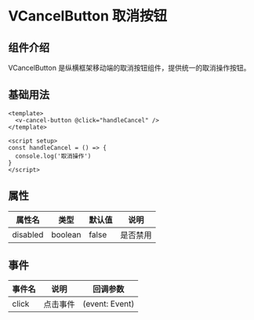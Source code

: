 # VCancelButton 取消按钮

## 组件介绍

VCancelButton 是纵横框架移动端的取消按钮组件，提供统一的取消操作按钮。

## 基础用法

```vue
<template>
  <v-cancel-button @click="handleCancel" />
</template>

<script setup>
const handleCancel = () => {
  console.log('取消操作')
}
</script>
```

## 属性

| 属性名 | 类型 | 默认值 | 说明 |
|--------|------|--------|------|
| disabled | boolean | false | 是否禁用 |

## 事件

| 事件名 | 说明 | 回调参数 |
|--------|------|----------|
| click | 点击事件 | (event: Event) |
